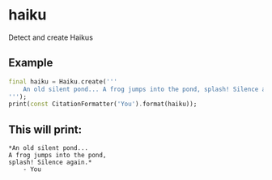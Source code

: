 # haiku
Detect and create Haikus

## Example

```dart
final haiku = Haiku.create('''
    An old silent pond... A frog jumps into the pond, splash! Silence again.
''');
print(const CitationFormatter('You').format(haiku));
```

## This will print:

```
*An old silent pond...
A frog jumps into the pond,
splash! Silence again.*
    - You
```